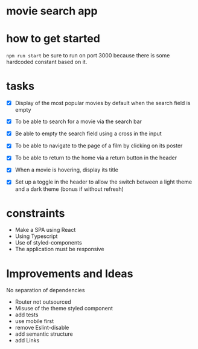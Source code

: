 # movie search app

# how to get started

`npm run start` be sure to run on port 3000 because there is some hardcoded constant based on it.

# tasks

- [x] Display of the most popular movies by default when the search field is empty

- [x] To be able to search for a movie via the search bar

- [x] Be able to empty the search field using a cross in the input

- [x] To be able to navigate to the page of a film by clicking on its poster

- [x] To be able to return to the home via a return button in the header

- [x] When a movie is hovering, display its title

- [x] Set up a toggle in the header to allow the switch between a
      light theme and a dark theme (bonus if without refresh)

# constraints

- Make a SPA using React
- Using Typescript
- Use of styled-components
- The application must be responsive

# Improvements and Ideas

No separation of dependencies

- Router not outsourced
- Misuse of the theme styled component
- add tests
- use mobile first
- remove Eslint-disable
- add semantic structure
- add Links 

